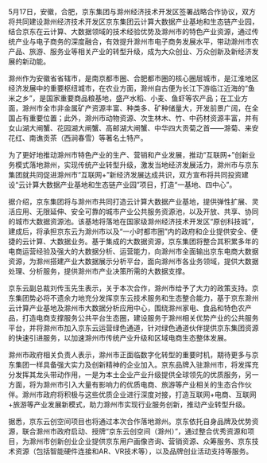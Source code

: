 5月17日，安徽，合肥，京东集团与滁州经济技术开发区签署战略合作协议，双方将共同建设滁州经济技术开发区京东集团云计算大数据产业基地和生态链产业园，结合京东在云计算、大数据领域的技术经验优势及滁州市的特色产业资源，通过传统产业与电子商务的深度融合，有效提升滁州市电子商务发展水平，带动滁州市农产品、旅游、服务业等相关产业的转型升级，成为大众创业、万众创新及新经济发展的新动能。

滁州作为安徽省省辖市，是南京都市圈、合肥都市圈的核心圈层城市，是江淮地区经济发展中的重要枢纽城市，在农业方面，滁州自古便为长江下游临江近海的“鱼米之乡”，是国家重要商品粮基地，盛产水稻、小麦、鱼虾等农产品；在工业方面，滁州市全市非金属矿产资源丰富、种类多、矿种储量大，开发前景广阔，在全国占有重要位置；此外，滁州市动物资源、次生林木、竹、中药材资源丰富，并有女山湖大闸蟹、花园湖大闸蟹、高邮湖大闸蟹、中华四大贡菊之首——滁菊、来安花红、南谯贡茶（西涧春雪）等著名土特产。

为了更好地推动滁州市特色产业的生产、营销和产业发展，推动“互联网+”创新业务模式落地滁州，实现传统产业转型升级，激发当地经济发展活力，滁州市与京东集团就共同促进滁州市“互联网+”新经济发展达成共识，双方宣布将共同投资建设“云计算大数据产业基地和生态链产业园”项目，打造“一基地、四中心”。

据介绍，京东集团将与滁州市共同打造云计算大数据产业基地，提供弹性扩展、灵活应用、无限延伸、安全可靠的城市产业公共服务资源池，以及开放、共享、协同的城市大数据资源池。该基地将落地在国家级滁州经济技术开发区“原创科技城”，建成后，将承担京东云为滁州市以及“一小时都市圈”内的政府和企业提供安全、便捷的云计算、大数据业务。基于集成的大数据资源，京东集团将整合其积累多年的电商运营经验及强大的大数据分析、运营能力，向滁州市全面输出京东电商大数据资源，为滁州搭建产业大数据展示分析平台，面向滁州市各业务领域，提供大数据处理、分析服务，提供滁州市产业决策所需的大数据支撑。

京东云副总裁刘传玉先生表示，关于本次合作，滁州市给予了大力的政策支持。京东集团势必将不遗余力地充分发挥京东云技术服务和生态整合能力，基于京东滁州云计算产业基地及滁州市大数据分析应用中心，围绕滁州家电、食品和特色农产品，打造电商支撑服务公共平台生态圈，建设服务于滁州相关优势产业的公共服务平台，并将滁州市加入京东云运营绿色通道，针对绿色通道伙伴提供京东集团资源的快速引进服务，以加速滁州市传统产业升级和区域电商生态整体发展。

滁州市政府相关负责人表示，滁州市正面临数字化转型的重要时机，期待更多与京东集团一样具备强大实力及创新精神的企业加入。京东品牌入驻滁州市，将发挥充分发挥其龙头带动作用，一是为本土企业产业升级提供全球领先的优质服务，另一方面，将为滁州市引入大量有影响力的优质电商、旅游等产业相关的生态合作伙伴。滁州市政府将积极与这些优质企业进行深度对接，打造互联网+电商、互联网+旅游等产业发展新模式，助力滁州市实现行业服务创新，推动产业转型升级。

据悉，京东云创空间项目也将通过本次合作落地滁州。京东依托自身品牌及优势资源，联合滁州市政府启动、授牌“京东云创空间（滁州）”，通过整合优秀资源和项目，为滁州市创新创业企业提供京东用户画像咨询、营销资源、众筹服务、京东技术资源（包括智能硬件连接和AR、VR技术等），以及品牌创业活动支持等服务。
